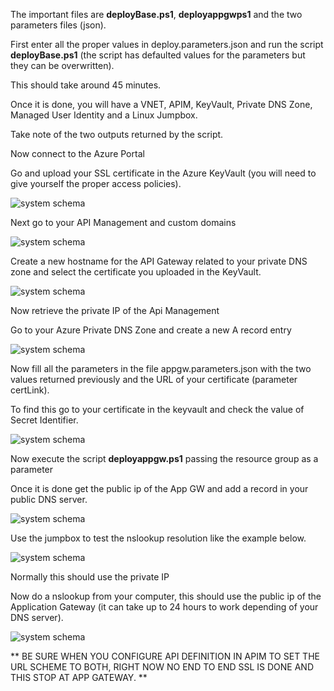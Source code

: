 The important files are **deployBase.ps1**, **deployappgwps1** and the two parameters files (json).

First enter all the proper values in deploy.parameters.json and run the script **deployBase.ps1** (the script has defaulted values for the parameters but they can be overwritten).

This should take around 45 minutes.

Once it is done, you will have a VNET, APIM, KeyVault, Private DNS Zone, Managed User Identity and a Linux Jumpbox.

Take note of the two outputs returned by the script.

Now connect to the Azure Portal

Go and upload your SSL certificate in the Azure KeyVault (you will need to give yourself the proper access policies).

![system schema](https://github.com/hugogirard/apimPrivateVnet/blob/main/images/policies.png)

Next go to your API Management and custom domains

![system schema](https://github.com/hugogirard/apimPrivateVnet/blob/main/images/domains.png)

Create a new hostname for the API Gateway related to your private DNS zone and select the certificate you uploaded in the KeyVault.

![system schema](https://github.com/hugogirard/apimPrivateVnet/blob/main/images/vault.png)

Now retrieve the private IP of the Api Management

Go to your Azure Private DNS Zone and create a new A record entry

![system schema](https://github.com/hugogirard/apimPrivateVnet/blob/main/images/privatedns.png)

Now fill all the parameters in the file appgw.parameters.json with the two values returned previously and the URL of your certificate (parameter certLink).

To find this go to your certificate in the keyvault and check the value of Secret Identifier.

![system schema](https://github.com/hugogirard/apimPrivateVnet/blob/main/images/secrets.png)

Now execute the script **deployappgw.ps1** passing the resource group as a parameter

Once it is done get the public ip of the App GW and add a record in your public DNS server.

![system schema](https://github.com/hugogirard/apimPrivateVnet/blob/main/images/publicdns.png)

Use the jumpbox to test the nslookup resolution like the example below.

![system schema](https://github.com/hugogirard/apimPrivateVnet/blob/main/images/resolutionprivate.png)

Normally this should use the private IP

Now do a nslookup from your computer, this should use the public ip of the Application Gateway (it can take up to 24 hours to work depending of your DNS server).

![system schema](https://github.com/hugogirard/apimPrivateVnet/blob/main/images/resolutionpublic.png)

** BE SURE WHEN YOU CONFIGURE API DEFINITION IN APIM TO SET THE URL SCHEME TO BOTH, RIGHT NOW NO END TO END SSL IS DONE AND THIS STOP AT APP GATEWAY. **


